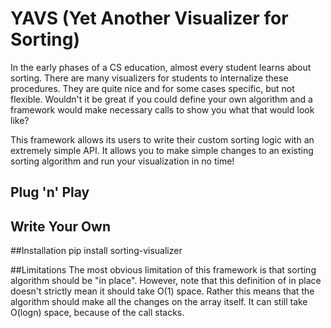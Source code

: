 # YAVS (Yet Another Visualizer for Sorting)
In the early phases of a CS education, almost every student learns about sorting. 
There are many visualizers for students to internalize these procedures. 
They are quite nice and for some cases specific, but not flexible. 
Wouldn't it be great if you could define your own algorithm and a framework would make necessary calls to show you what that would look like?


This framework allows its users to write their custom sorting logic with an extremely simple API.
It allows you to make simple changes to an existing sorting algorithm and run your visualization in no time! 

## Plug 'n' Play

## Write Your Own

##Installation
    pip install sorting-visualizer

##Limitations
The most obvious limitation of this framework is that sorting algorithm should be "in place". 
However, note that this definition of in place doesn't strictly mean it should take O(1) space.
Rather this means that the algorithm should make all the changes on the array itself. 
It can still take O(logn) space, because of the call stacks.

